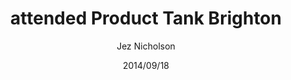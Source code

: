 ---
title: attended Product Tank Brighton #1
date: 2014/09/18
tags: [events]
author: Jez Nicholson
alias: /
---